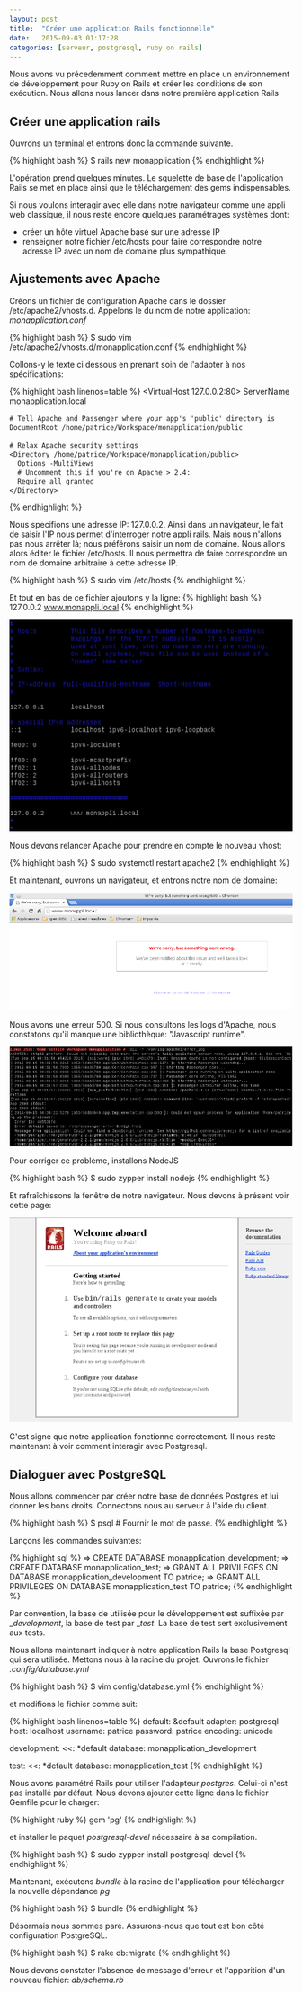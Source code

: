 ```yaml
---
layout: post
title:  "Créer une application Rails fonctionnelle"
date:   2015-09-03 01:17:28
categories: [serveur, postgresql, ruby on rails]
---
```


Nous avons vu précedemment comment mettre en place un environnement de développement pour Ruby on Rails et créer les conditions de son exécution. Nous allons nous lancer dans notre première application Rails 

Créer une application rails
---------------------------

Ouvrons un terminal et entrons donc la commande suivante.

{% highlight bash %}
$ rails new monapplication
{% endhighlight %}

L'opération prend quelques minutes. Le squelette de base de l'application Rails se met en place ainsi que le téléchargement des gems indispensables.

Si nous voulons interagir avec elle dans notre navigateur comme une appli web classique, il nous reste encore quelques paramétrages systèmes dont:

* créer un hôte virtuel Apache basé sur une adresse IP
* renseigner notre fichier /etc/hosts pour faire correspondre notre adresse IP avec un nom de domaine plus sympathique.


Ajustements avec Apache
-----------------------

Créons un fichier de configuration Apache dans le dossier /etc/apache2/vhosts.d.
Appelons le du nom de notre application: _monapplication.conf_

{% highlight bash %}
$ sudo vim /etc/apache2/vhosts.d/monapplication.conf
{% endhighlight %}

Collons-y le texte ci dessous en prenant soin de l'adapter à nos spécifications:

{% highlight bash linenos=table %}
<VirtualHost 127.0.0.2:80>
    ServerName monapplication.local

    # Tell Apache and Passenger where your app's 'public' directory is
    DocumentRoot /home/patrice/Workspace/monapplication/public

    # Relax Apache security settings
    <Directory /home/patrice/Workspace/monapplication/public>
      Options -MultiViews
      # Uncomment this if you're on Apache > 2.4:
      Require all granted
    </Directory>
</VirtualHost>
{% endhighlight %}

Nous specifions une adresse IP: 127.0.0.2. Ainsi dans un navigateur, le fait de saisir l'IP nous permet d'interroger notre appli rails. Mais nous n'allons pas nous arrêter là; nous préférons saisir un nom de domaine. 
Nous allons alors éditer le fichier /etc/hosts.
Il nous permettra de faire correspondre un nom de domaine arbitraire à cette adresse IP.

{% highlight bash %}
$ sudo vim /etc/hosts
{% endhighlight %}

Et tout en bas de ce fichier ajoutons y la ligne:
{% highlight bash %}
127.0.0.2	www.monappli.local
{% endhighlight %}

![/etc/hosts Paramétrage](/assets/host.png)

Nous devons relancer Apache pour prendre en compte le nouveau vhost:

{% highlight bash %}
$ sudo systemctl restart apache2
{% endhighlight %}

Et maintenant, ouvrons un navigateur, et entrons notre nom de domaine:
 
![Navigateur: erreur](/assets/browser2.png)

Nous avons une erreur 500.
Si nous consultons les logs d'Apache, nous constatons qu'il manque une bibliothèque: "Javascript runtime".

![Apache: erreur](/assets/rails2.png)

Pour corriger ce problème, installons NodeJS

{% highlight bash %}
$ sudo zypper install nodejs
{% endhighlight %}

Et rafraîchissons la fenêtre de notre navigateur. Nous devons à présent voir cette page:

![Apache: erreur](/assets/rails3.png)

C'est signe que notre application fonctionne correctement. Il nous reste maintenant à voir comment interagir avec Postgresql.

Dialoguer avec PostgreSQL
-------------------------

Nous allons commencer par créer notre base de données Postgres et lui donner les bons droits.
Connectons nous au serveur à l'aide du client.

{% highlight bash %}
$ psql 		# Fournir le mot de passe. 
{% endhighlight %}

Lançons les commandes suivantes:

{% highlight sql %}
=> CREATE DATABASE monapplication_development;
=> CREATE DATABASE monapplication_test;
=> GRANT ALL PRIVILEGES ON DATABASE monapplication_development TO patrice;
=> GRANT ALL PRIVILEGES ON DATABASE monapplication_test TO patrice;
{% endhighlight %}

Par convention, la base de utilisée pour le développement est suffixée par __development_, la base de test par __test_. La base de test sert exclusivement aux tests.

Nous allons maintenant indiquer à notre application Rails la base Postgresql qui sera utilisée.
Mettons nous à la racine du projet. Ouvrons le fichier _.config/database.yml_

{% highlight bash %}
$ vim config/database.yml
{% endhighlight %}

et modifions le fichier comme suit:

{% highlight bash linenos=table %}
default: &default
  adapter: postgresql
  host: localhost
  username: patrice
  password: patrice
  encoding: unicode

development:
  <<: *default
  database: monapplication_development

test:
  <<: *default
  database: monapplication_test
{% endhighlight %}

Nous avons paramétré Rails pour utiliser l'adapteur _postgres_. Celui-ci n'est pas installé par défaut. Nous devons ajouter cette ligne dans le fichier Gemfile pour le charger:

{% highlight ruby  %}
gem 'pg'
{% endhighlight %}

et installer le paquet _postgresql-devel_ nécessaire à sa compilation.

{% highlight bash %}
$ sudo zypper install postgresql-devel
{% endhighlight %}

Maintenant, exécutons _bundle_ à la racine de l'application pour télécharger la nouvelle dépendance _pg_

{% highlight bash %}
$ bundle
{% endhighlight %}

Désormais nous sommes paré.
Assurons-nous que tout est bon côté configuration PostgreSQL.

{% highlight bash %}
$ rake db:migrate
{% endhighlight %}

Nous devons constater l'absence de message d'erreur et l'apparition d'un nouveau fichier: _db/schema.rb_

